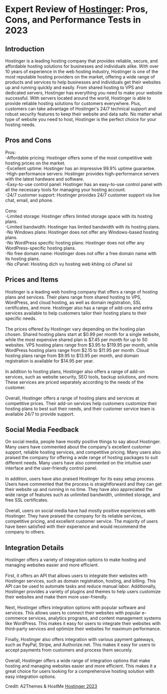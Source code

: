 <h1>Expert Review of <a href="https://a2themes.com/hostinger-reviews">Hostinger</a>: Pros, Cons, and Performance Tests in 2023</h1>
<h2>Introduction</h2>
Hostinger is a leading hosting company that provides reliable, secure, and affordable hosting solutions for businesses and individuals alike. With over 10 years of experience in the web hosting industry, Hostinger is one of the most reputable hosting providers on the market, offering a wide range of products and services to help businesses and individuals get their websites up and running quickly and easily. From shared hosting to VPS and dedicated servers, Hostinger has everything you need to make your website successful. With servers located around the world, Hostinger is able to provide reliable hosting solutions for customers everywhere. Plus, customers can take advantage of Hostinger's 24/7 technical support and robust security features to keep their website and data safe. No matter what type of website you need to host, Hostinger is the perfect choice for your hosting needs.
<h2>Pros and Cons</h2>
Pros:<br>-Affordable pricing: Hostinger offers some of the most competitive web hosting prices on the market.<br>-Excellent uptime: Hostinger has an impressive 99.9% uptime guarantee.<br>-High-performance servers: Hostinger provides high-performance servers with the latest hardware and software.<br>-Easy-to-use control panel: Hostinger has an easy-to-use control panel with all the necessary tools for managing your hosting account.<br>-24/7 customer support: Hostinger provides 24/7 customer support via live chat, email, and phone.<br><br>Cons:<br>-Limited storage: Hostinger offers limited storage space with its hosting plans.<br>-Limited bandwidth: Hostinger has limited bandwidth with its hosting plans.<br>-No Windows plans: Hostinger does not offer any Windows-based hosting plans.<br>-No WordPress specific hosting plans: Hostinger does not offer any WordPress-specific hosting plans.<br>-No free domain name: Hostinger does not offer a free domain name with its hosting plans.<br>-No cPanel: Hoisting dịch vụ hosting web không có cPanel sử
<h2>Prices and Items</h2>
Hostinger is a leading web hosting company that offers a range of hosting plans and services. Their plans range from shared hosting to VPS, WordPress, and cloud hosting, as well as domain registration, SSL certificates, and more. Hostinger also has a range of add-ons and extra services available to help customers tailor their hosting plans to their specific needs.<br><br>The prices offered by Hostinger vary depending on the hosting plan chosen. Shared hosting plans start at $0.99 per month for a single website, while the most expensive shared plan is $7.45 per month for up to 50 websites. VPS hosting plans range from $3.95 to $119.95 per month, while WordPress hosting plans range from $2.15 to $11.95 per month. Cloud hosting plans range from $9.95 to $13.95 per month, and domain registration is available for $14.95 per year.<br><br>In addition to hosting plans, Hostinger also offers a range of add-on services, such as website security, SEO tools, backup solutions, and more. These services are priced separately according to the needs of the customer.<br><br>Overall, Hostinger offers a range of hosting plans and services at competitive prices. Their add-on services help customers customize their hosting plans to best suit their needs, and their customer service team is available 24/7 to provide support.
<h2>Social Media Feedback</h2>
On social media, people have mostly positive things to say about Hostinger. Many users have commented about the company's excellent customer support, reliable hosting services, and competitive pricing. Many users also praised the company for offering a wide range of hosting packages to suit different needs. Many users have also commented on the intuitive user interface and the user-friendly control panel.<br><br>In addition, users have also praised Hostinger for its easy setup process. Users have commented that the process is straightforward and they can get their website up and running in no time. They have also appreciated the wide range of features such as unlimited bandwidth, unlimited storage, and free SSL certificates.<br><br>Overall, users on social media have had mostly positive experiences with Hostinger. They have praised the company for its reliable services, competitive pricing, and excellent customer service. The majority of users have been satisfied with their experience and would recommend the company to others.
<h2>Integration Details</h2>
Hostinger offers a variety of integration options to make hosting and managing websites easier and more efficient. <br><br>First, it offers an API that allows users to integrate their websites with Hostinger services, such as domain registration, hosting, and billing. This API can be used to automate tasks and reduce manual labor. Additionally, Hostinger provides a variety of plugins and themes to help users customize their websites and make them more user-friendly.<br><br>Next, Hostinger offers integration options with popular software and services. This allows users to connect their websites with popular e-commerce services, analytics programs, and content management systems like WordPress. This makes it easy for users to integrate their websites with third-party services and optimize their websites for maximum performance.<br><br>Finally, Hostinger also offers integration with various payment gateways, such as PayPal, Stripe, and Authorize.net. This makes it easy for users to accept payments from customers and process them securely.<br><br>Overall, Hostinger offers a wide range of integration options that make hosting and managing websites easier and more efficient. This makes it a great choice for users looking for a comprehensive hosting solution with easy integration options.
<p>Credit: A2Themes & HostMe <a href="https://a2themes.com/hostinger-reviews">Hostinger 2023</a></p>